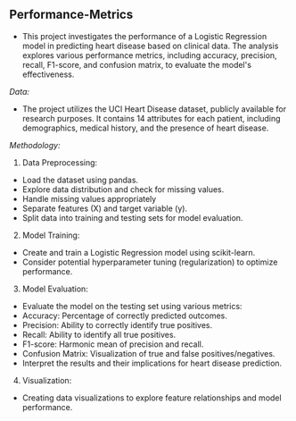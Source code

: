 ## Performance-Metrics
* This project investigates the performance of a Logistic Regression model in predicting heart disease based on clinical data. The analysis explores various performance metrics, including accuracy, precision, recall, F1-score, and confusion matrix, to evaluate the model's effectiveness.

*Data:*
* The project utilizes the UCI Heart Disease dataset, publicly available for research purposes. It contains 14 attributes for each patient, including demographics, medical history, and the presence of heart disease.

*Methodology:*

1. Data Preprocessing:
* Load the dataset using pandas.
* Explore data distribution and check for missing values.
* Handle missing values appropriately 
* Separate features (X) and target variable (y).
* Split data into training and testing sets for model evaluation.

2. Model Training:
* Create and train a Logistic Regression model using scikit-learn.
* Consider potential hyperparameter tuning (regularization) to optimize performance.

3. Model Evaluation:
* Evaluate the model on the testing set using various metrics:
* Accuracy: Percentage of correctly predicted outcomes.
* Precision: Ability to correctly identify true positives.
* Recall: Ability to identify all true positives.
* F1-score: Harmonic mean of precision and recall.
* Confusion Matrix: Visualization of true and false positives/negatives.
* Interpret the results and their implications for heart disease prediction.

4. Visualization:
* Creating data visualizations to explore feature relationships and model performance.
